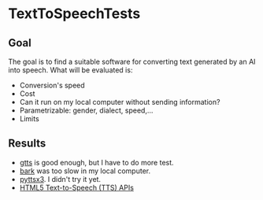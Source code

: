 # TextToSpeechTests

## Goal

The goal is to find a suitable software for converting text generated by an AI into speech. What will be evaluated is:
- Conversion's speed
- Cost
- Can it run on my local computer without sending information?
- Parametrizable: gender, dialect, speed,...
- Limits

## Results

- [gtts](./gtts/README.md) is good enough, but I have to do more test.
- [bark](./bark/README.md) was too slow in my local computer.
- [pyttsx3](https://www.geeksforgeeks.org/text-to-speech-changing-voice-in-python/). I didn't try it yet.
- [HTML5 Text-to-Speech (TTS) APIs](./html5_tts/README)